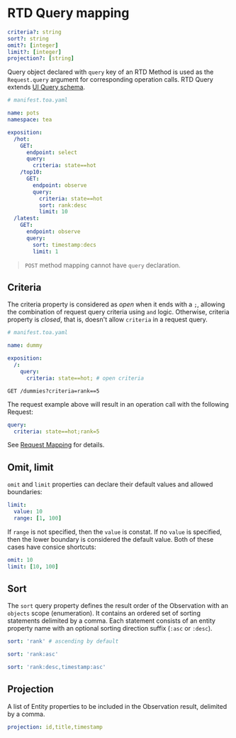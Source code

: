 # RTD Query mapping

```yaml
criteria?: string
sort?: string
omit?: [integer]
limit?: [integer]
projection?: [string]
```

Query object declared with `query` key of an RTD Method is used as the `Request.query` argument for corresponding
operation calls. RTD Query extends [UI Query schema](#).

```yaml
# manifest.toa.yaml

name: pots
namespace: tea

exposition:
  /hot:
    GET:
      endpoint: select
      query:
        criteria: state==hot
    /top10:
      GET:
        endpoint: observe
        query:
          criteria: state==hot
          sort: rank:desc
          limit: 10
  /latest:
    GET:
      endpoint: observe
      query:
        sort: timestamp:decs
        limit: 1
```

> `POST` method mapping cannot have `query` declaration.

## Criteria

The criteria property is considered as *open* when it ends with a `;`, allowing the combination of request query
criteria using `and` logic. Otherwise, criteria property is *closed*, that is, doesn't allow `criteria` in a request
query.

```yaml
# manifest.toa.yaml

name: dummy

exposition:
  /:
    query:
      criteria: state==hot; # open criteria
```

```http
GET /dummies?criteria=rank==5
```

The request example above will result in an operation call with the following Request:

```yaml
query:
  criteria: state==hot;rank=5
```

See [Request Mapping](#requests-mapping) for details.

## Omit, limit

`omit` and `limit` properties can declare their default values and allowed boundaries:

```yaml
limit:
  value: 10
  range: [1, 100]
```

If `range` is not specified, then the `value` is constat.
If no `value` is specified, then the lower boundary is considered the default value.
Both of these cases have consice shortcuts:

```yaml
omit: 10
limit: [10, 100]
```

## Sort

The `sort` query property defines the result order of the Observation with an `objects` scope (enumeration). It contains
an ordered set of sorting statements delimited by a comma. Each statement consists of an entity property name with an
optional sorting direction suffix (`:asc` or `:desc`).

```yaml
sort: 'rank' # ascending by default
```

```yaml
sort: 'rank:asc'
```

```yaml
sort: 'rank:desc,timestamp:asc'
```

## Projection

A list of Entity properties to be included in the Observation result, delimited by a comma.

```yaml
projection: id,title,timestamp
```
